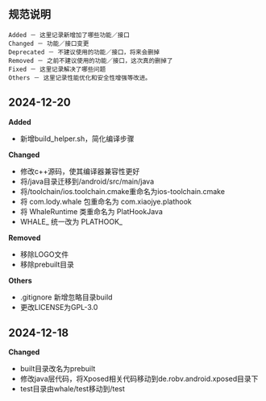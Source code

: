 ## 规范说明
```
Added － 这里记录新增加了哪些功能／接口
Changed － 功能／接口变更
Deprecated － 不建议使用的功能／接口，将来会删掉
Removed － 之前不建议使用的功能／接口，这次真的删掉了
Fixed － 这里记录解决了哪些问题
Others － 这里记录性能优化和安全性增强等改进。
```


## 2024-12-20

**Added**
- 新增build_helper.sh，简化编译步骤

**Changed**
- 修改c++源码，使其编译器兼容性更好
- 将/java目录迁移到/android/src/main/java
- 将/toolchain/ios.toolchain.cmake重命名为ios-toolchain.cmake
- 将 com.lody.whale 包重命名为 com.xiaojye.plathook
- 将 WhaleRuntime 类重命名为 PlatHookJava
- WHALE_ 统一改为 PLATHOOK_

**Removed**
- 移除LOGO文件
- 移除prebuilt目录

**Others**
- .gitignore 新增忽略目录build
- 更改LICENSE为GPL-3.0


## 2024-12-18

**Changed**
- built目录改名为prebuilt
- 修改java层代码，将Xposed相关代码移动到de.robv.android.xposed目录下
- test目录由whale/test移动到/test
